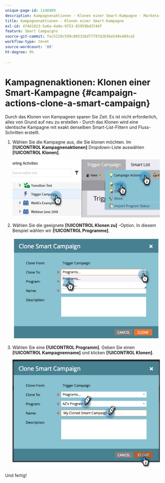 ```yaml
---
unique-page-id: 1146989
description: Kampagnenaktionen - Klonen einer Smart-Kampagne - Marketo-Dokumente - Produktdokumentation
title: Kampagnenaktionen - Klonen einer Smart-Kampagne
exl-id: 47441923-5a6a-4a9e-9753-85959bd3744f
feature: Smart Campaigns
source-git-commit: fec5219c599c805328d77797d2636e549e489ca5
workflow-type: tm+mt
source-wordcount: '88'
ht-degree: 0%

---
```


# Kampagnenaktionen: Klonen einer Smart-Kampagne {#campaign-actions-clone-a-smart-campaign}

Durch das Klonen von Kampagnen sparen Sie Zeit. Es ist nicht erforderlich, alles von Grund auf neu zu erstellen - Durch das Klonen wird eine identische Kampagne mit exakt denselben Smart-List-Filtern und Fluss-Schritten erstellt.

1. Wählen Sie die Kampagne aus, die Sie klonen möchten. Im **[!UICONTROL Kampagnenaktionen]** Dropdown-Liste auswählen **[!UICONTROL Klonen]**.

   ![](assets/campaign-actions-clone-a-smart-campaign-1.png)

1. Wählen Sie die geeignete **[!UICONTROL Klonen zu]** -Option. In diesem Beispiel wählen wir **[!UICONTROL Programme]**.

   ![](assets/campaign-actions-clone-a-smart-campaign-2.png)

1. Wählen Sie eine **[!UICONTROL Programm]**. Geben Sie einen **[!UICONTROL Kampagnenname]** und klicken **[!UICONTROL Klonen]**.

   ![](assets/campaign-actions-clone-a-smart-campaign-3.png)

Und fertig!
